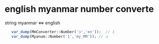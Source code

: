 # english myanmar number converte

string myanmar <=> english

```php
   var_dump(MmConverter::Number('၁','en'));  // 1
   var_dump(Myanum::Number('1','my_MM')); // ၁
```